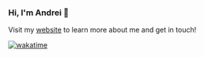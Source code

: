 ### Hi, I'm Andrei 👋
Visit my [website](https://ageorgescu.dev 'Portfolio') to learn more about me and get in touch!

[![wakatime](https://wakatime.com/badge/user/5ee26697-0140-401f-a1a1-6971c5cdeac1.svg)](https://wakatime.com/@5ee26697-0140-401f-a1a1-6971c5cdeac1)
